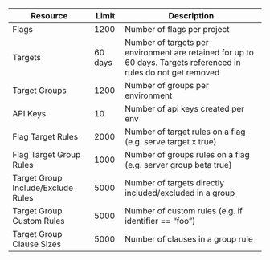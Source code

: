 | Resource                           | Limit   | Description                                                                                                    |
| ---------------------------------- | ------- | -------------------------------------------------------------------------------------------------------------- |
| Flags                              | 1200    | Number of flags per  project                                                                                   |
| Targets                            | 60 days | Number of targets per environment are retained for up to 60 days. Targets referenced in rules do not get removed |
| Target Groups                      | 1200    | Number of groups per environment                                                                               |
| API Keys                           | 10      | Number of api keys created per env                                                                             |
| Flag Target Rules                  | 2000    | Number of target rules on a flag (e.g. serve target x true)                                                    |
| Flag Target Group Rules            | 1000    | Number of groups rules on a flag (e.g. server group beta true)                                                 |
| Target Group Include/Exclude Rules | 5000    | Number of targets directly included/excluded in a group                                                        |
| Target Group Custom Rules          | 5000    | Number of custom rules (e.g. if identifier == “foo”)                                                           |
| Target Group Clause Sizes          | 5000    | Number of clauses in a group rule                                                                              |